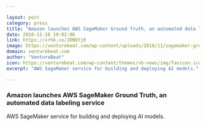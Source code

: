 ```yaml
---

layout: post
category: press
title: "Amazon launches AWS SageMaker Ground Truth, an automated data labeling service"
date: 2018-11-28 19:02:06
link: https://vrhk.co/2DNOtj0
image: https://venturebeat.com/wp-content/uploads/2018/11/sagemaker-ground-truth.png?fit=1200%2C642&strip=all
domain: venturebeat.com
author: "VentureBeat"
icon: https://venturebeat.com/wp-content/themes/vb-news/img/favicon.ico
excerpt: "AWS SageMaker service for building and deploying AI models."

---
```


### Amazon launches AWS SageMaker Ground Truth, an automated data labeling service

AWS SageMaker service for building and deploying AI models.